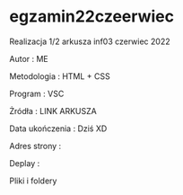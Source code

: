 # egzamin22czeerwiec
Realizacja 1/2 arkusza inf03 czerwiec 2022

Autor : ME

Metodologia : HTML + CSS

Program : VSC

Żródła : LINK ARKUSZA

Data ukończenia : Dziś XD

Adres strony :

Deplay : 

Pliki i foldery
